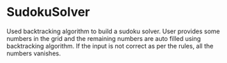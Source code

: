 # SudokuSolver
Used backtracking algorithm to build a sudoku solver.
User provides some numbers in the grid and the remaining numbers are auto filled using backtracking algorithm. If the input is not correct as per the rules, all the numbers vanishes.
